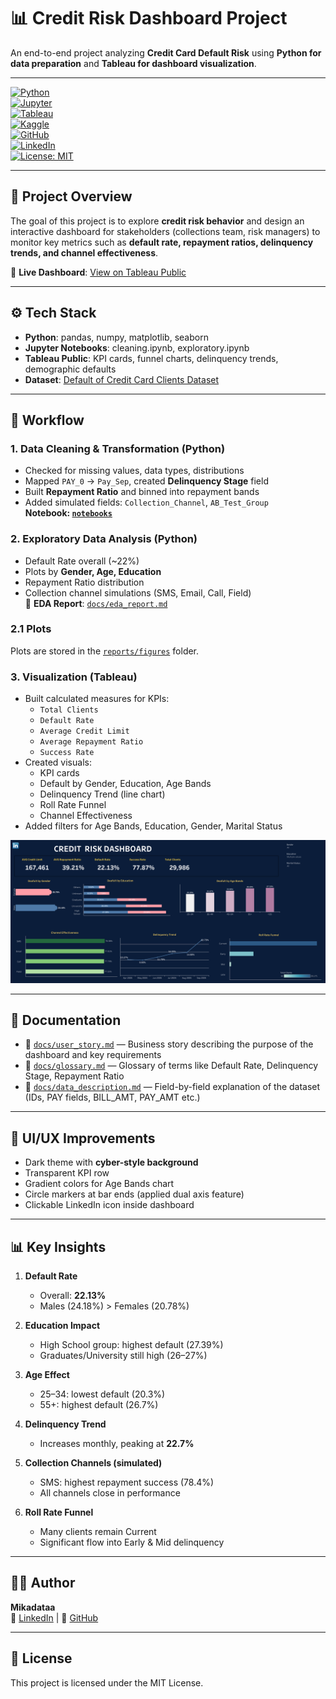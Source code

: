 # 📊 Credit Risk Dashboard Project

An end-to-end project analyzing **Credit Card Default Risk** using **Python for data preparation** and **Tableau for dashboard visualization**.

---

[![Python](https://img.shields.io/badge/Python-3.9-blue.svg)](https://www.python.org/)  
[![Jupyter](https://img.shields.io/badge/Jupyter-Notebook-orange.svg)](https://jupyter.org/)  
[![Tableau](https://img.shields.io/badge/Tableau-Public-blue.svg)](https://public.tableau.com/)  
[![Kaggle](https://img.shields.io/badge/Dataset-Kaggle-blue.svg)](https://www.kaggle.com/datasets/uciml/default-of-credit-card-clients-dataset)  
[![GitHub](https://img.shields.io/badge/GitHub-Repo-black.svg)](https://github.com/Mikadataa)  
[![LinkedIn](https://img.shields.io/badge/LinkedIn-Profile-blue.svg)](https://www.linkedin.com/in/smagulova/)  
[![License: MIT](https://img.shields.io/badge/License-MIT-green.svg)](LICENSE)  

---

## 🚀 Project Overview
The goal of this project is to explore **credit risk behavior** and design an interactive dashboard for stakeholders (collections team, risk managers) to monitor key metrics such as **default rate, repayment ratios, delinquency trends, and channel effectiveness**.

🔗 **Live Dashboard**: [View on Tableau Public](https://public.tableau.com/views/CreditRiskDashboard_17570712615800/CreditRiskDashboard?:language=en-US&:sid=&:redirect=auth&:display_count=n&:origin=viz_share_link)

---

## ⚙️ Tech Stack
- **Python**: pandas, numpy, matplotlib, seaborn  
- **Jupyter Notebooks**: cleaning.ipynb, exploratory.ipynb  
- **Tableau Public**: KPI cards, funnel charts, delinquency trends, demographic defaults  
- **Dataset**: [Default of Credit Card Clients Dataset](https://www.kaggle.com/datasets/uciml/default-of-credit-card-clients-dataset)

---

## 🔧 Workflow

### 1. Data Cleaning & Transformation (Python)
- Checked for missing values, data types, distributions  
- Mapped `PAY_0` → `Pay_Sep`, created **Delinquency Stage** field  
- Built **Repayment Ratio** and binned into repayment bands  
- Added simulated fields: `Collection_Channel`, `AB_Test_Group`  
**Notebook: [`notebooks`](notebooks/cleaning.ipynb)**

### 2. Exploratory Data Analysis (Python)
- Default Rate overall (~22%)  
- Plots by **Gender, Age, Education**  
- Repayment Ratio distribution  
- Collection channel simulations (SMS, Email, Call, Field)  
📄 **EDA Report**: [`docs/eda_report.md`](docs/eda_report.md)

### 2.1 Plots
Plots are stored in the [`reports/figures`](reports) folder.  

### 3. Visualization (Tableau)
- Built calculated measures for KPIs:
  - `Total Clients`
  - `Default Rate`
  - `Average Credit Limit`
  - `Average Repayment Ratio`
  - `Success Rate`
- Created visuals:
  - KPI cards
  - Default by Gender, Education, Age Bands
  - Delinquency Trend (line chart)
  - Roll Rate Funnel
  - Channel Effectiveness
- Added filters for Age Bands, Education, Gender, Marital Status  

![Dashboard Overview](reports/credit-risk-dashboard.png)

---

## 📂 Documentation

- 📄 [`docs/user_story.md`](docs/user_story.md) — Business story describing the purpose of the dashboard and key requirements  
- 📄 [`docs/glossary.md`](docs/glossary.md) — Glossary of terms like Default Rate, Delinquency Stage, Repayment Ratio  
- 📄 [`docs/data_description.md`](docs/data_description.md) — Field-by-field explanation of the dataset (IDs, PAY fields, BILL_AMT, PAY_AMT etc.)  

---

## 🎨 UI/UX Improvements
- Dark theme with **cyber-style background**  
- Transparent KPI row  
- Gradient colors for Age Bands chart  
- Circle markers at bar ends (applied dual axis feature)  
- Clickable LinkedIn icon inside dashboard  

---

## 📊 Key Insights
1. **Default Rate**
   - Overall: **22.13%**
   - Males (24.18%) > Females (20.78%)

2. **Education Impact**
   - High School group: highest default (27.39%)  
   - Graduates/University still high (26–27%)

3. **Age Effect**
   - 25–34: lowest default (20.3%)  
   - 55+: highest default (26.7%)

4. **Delinquency Trend**
   - Increases monthly, peaking at **22.7%**

5. **Collection Channels (simulated)**
   - SMS: highest repayment success (78.4%)  
   - All channels close in performance

6. **Roll Rate Funnel**
   - Many clients remain Current  
   - Significant flow into Early & Mid delinquency

---

## 👩‍💻 Author
**Mikadataa**  
🔗 [LinkedIn](https://www.linkedin.com/in/smagulova/) | 🐙 [GitHub](https://github.com/Mikadataa)

---

## 📄 License
This project is licensed under the MIT License.
